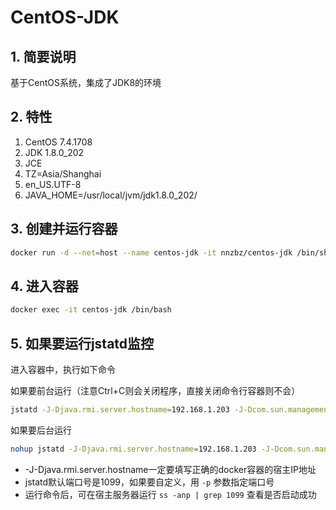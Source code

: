 # CentOS-JDK

## 1. 简要说明

基于CentOS系统，集成了JDK8的环境

## 2. 特性

1. CentOS 7.4.1708
2. JDK 1.8.0_202
3. JCE
4. TZ=Asia/Shanghai
5. en_US.UTF-8
6. JAVA_HOME=/usr/local/jvm/jdk1.8.0_202/

## 3. 创建并运行容器

```sh
docker run -d --net=host --name centos-jdk -it nnzbz/centos-jdk /bin/sh
```

## 4. 进入容器

```sh
docker exec -it centos-jdk /bin/bash
```

## 5. 如果要运行jstatd监控

进入容器中，执行如下命令

如果要前台运行（注意Ctrl+C则会关闭程序，直接关闭命令行容器则不会）

```sh
jstatd -J-Djava.rmi.server.hostname=192.168.1.203 -J-Dcom.sun.management.jmxremote.authenticate=false -J-Dcom.sun.management.jmxremote.ssl=false -J-Djava.security.policy=/usr/local/jvm/jstatd.all.policy
```

如果要后台运行

```sh
nohup jstatd -J-Djava.rmi.server.hostname=192.168.1.203 -J-Dcom.sun.management.jmxremote.authenticate=false -J-Dcom.sun.management.jmxremote.ssl=false -J-Djava.security.policy=/usr/local/jvm/jstatd.all.policy >> /usr/local/output.log 2>&1 &
```

- -J-Djava.rmi.server.hostname一定要填写正确的docker容器的宿主IP地址
- jstatd默认端口号是1099，如果要自定义，用 ```-p``` 参数指定端口号
- 运行命令后，可在宿主服务器运行 ```ss -anp | grep 1099``` 查看是否启动成功
